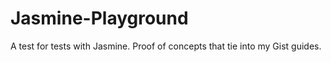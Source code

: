 # Jasmine-Playground
A test for tests with Jasmine. Proof of concepts that tie into my Gist guides.
